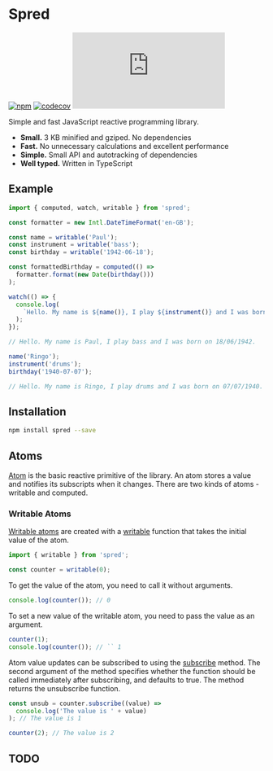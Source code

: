# Spred

[![npm](https://img.shields.io/npm/v/spred.svg)](http://npm.im/spred)
[![codecov](https://codecov.io/gh/art-bazhin/spred/branch/master/graph/badge.svg?token=G3AF7HLH7W)](https://codecov.io/gh/art-bazhin/spred)
[![gzip size](http://img.badgesize.io/https://unpkg.com/spred/dist/spred.min.js?compression=gzip&label=gzip)](https://unpkg.com/spred/dist/spred.min.js)

Simple and fast JavaScript reactive programming library.

- **Small.** 3 KB minified and gziped. No dependencies
- **Fast.** No unnecessary calculations and excellent performance
- **Simple.** Small API and autotracking of dependencies
- **Well typed.** Written in TypeScript

## Example

```ts
import { computed, watch, writable } from 'spred';

const formatter = new Intl.DateTimeFormat('en-GB');

const name = writable('Paul');
const instrument = writable('bass');
const birthday = writable('1942-06-18');

const formattedBirthday = computed(() =>
  formatter.format(new Date(birthday()))
);

watch(() => {
  console.log(
    `Hello. My name is ${name()}, I play ${instrument()} and I was born on ${formattedBirthday()}.`
  );
});

// Hello. My name is Paul, I play bass and I was born on 18/06/1942.

name('Ringo');
instrument('drums');
birthday('1940-07-07');

// Hello. My name is Ringo, I play drums and I was born on 07/07/1940.
```

## Installation

```sh
npm install spred --save
```

## Atoms

[Atom](https://art-bazhin.github.io/spred/interfaces/Atom.html) is the basic reactive primitive of the library. An atom stores a value and notifies its subscripts when it changes. There are two kinds of atoms - writable and computed.

### Writable Atoms

[Writable atoms](https://art-bazhin.github.io/spred/interfaces/WritableAtom.html) are created with a [writable](https://art-bazhin.github.io/spred/modules.html#writable) function that takes the initial value of the atom.

```ts
import { writable } from 'spred';

const counter = writable(0);
```

To get the value of the atom, you need to call it without arguments.

```ts
console.log(counter()); // 0
```

To set a new value of the writable atom, you need to pass the value as an argument.

```ts
counter(1);
console.log(counter()); // `` 1
```

Atom value updates can be subscribed to using the [subscribe](https://art-bazhin.github.io/spred/interfaces/Atom.html#subscribe) method. The second argument of the method specifies whether the function should be called immediately after subscribing, and defaults to true. The method returns the unsubscribe function.

```ts
const unsub = counter.subscribe((value) =>
  console.log('The value is ' + value)
); // The value is 1

counter(2); // The value is 2
```

## TODO
